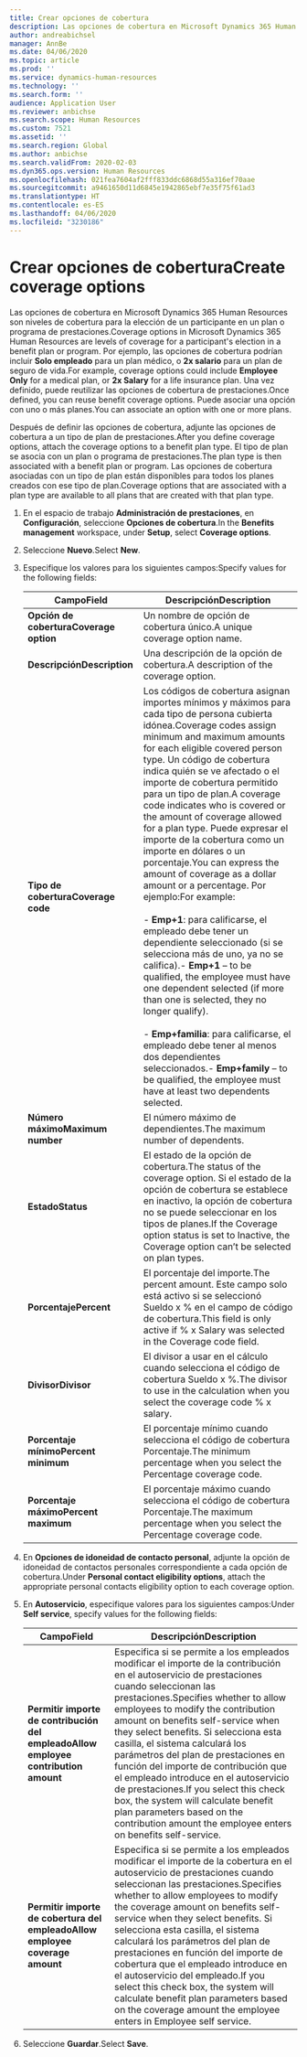 ```yaml
---
title: Crear opciones de cobertura
description: Las opciones de cobertura en Microsoft Dynamics 365 Human Resources son niveles de cobertura para la elección de un participante en un plan o programa de prestaciones.
author: andreabichsel
manager: AnnBe
ms.date: 04/06/2020
ms.topic: article
ms.prod: ''
ms.service: dynamics-human-resources
ms.technology: ''
ms.search.form: ''
audience: Application User
ms.reviewer: anbichse
ms.search.scope: Human Resources
ms.custom: 7521
ms.assetid: ''
ms.search.region: Global
ms.author: anbichse
ms.search.validFrom: 2020-02-03
ms.dyn365.ops.version: Human Resources
ms.openlocfilehash: 021fea7604af2fff833ddc6868d55a316ef70aae
ms.sourcegitcommit: a9461650d11d6845e1942865ebf7e35f75f61ad3
ms.translationtype: HT
ms.contentlocale: es-ES
ms.lasthandoff: 04/06/2020
ms.locfileid: "3230186"
---
```

# <a name="create-coverage-options"></a><span data-ttu-id="f719b-103">Crear opciones de cobertura</span><span class="sxs-lookup"><span data-stu-id="f719b-103">Create coverage options</span></span>

<span data-ttu-id="f719b-104">Las opciones de cobertura en Microsoft Dynamics 365 Human Resources son niveles de cobertura para la elección de un participante en un plan o programa de prestaciones.</span><span class="sxs-lookup"><span data-stu-id="f719b-104">Coverage options in Microsoft Dynamics 365 Human Resources are levels of coverage for a participant's election in a benefit plan or program.</span></span> <span data-ttu-id="f719b-105">Por ejemplo, las opciones de cobertura podrían incluir **Solo empleado** para un plan médico, o **2x salario** para un plan de seguro de vida.</span><span class="sxs-lookup"><span data-stu-id="f719b-105">For example, coverage options could include **Employee Only** for a medical plan, or **2x Salary** for a life insurance plan.</span></span> <span data-ttu-id="f719b-106">Una vez definido, puede reutilizar las opciones de cobertura de prestaciones.</span><span class="sxs-lookup"><span data-stu-id="f719b-106">Once defined, you can reuse benefit coverage options.</span></span> <span data-ttu-id="f719b-107">Puede asociar una opción con uno o más planes.</span><span class="sxs-lookup"><span data-stu-id="f719b-107">You can associate an option with one or more plans.</span></span>

<span data-ttu-id="f719b-108">Después de definir las opciones de cobertura, adjunte las opciones de cobertura a un tipo de plan de prestaciones.</span><span class="sxs-lookup"><span data-stu-id="f719b-108">After you define coverage options, attach the coverage options to a benefit plan type.</span></span> <span data-ttu-id="f719b-109">El tipo de plan se asocia con un plan o programa de prestaciones.</span><span class="sxs-lookup"><span data-stu-id="f719b-109">The plan type is then associated with a benefit plan or program.</span></span> <span data-ttu-id="f719b-110">Las opciones de cobertura asociadas con un tipo de plan están disponibles para todos los planes creados con ese tipo de plan.</span><span class="sxs-lookup"><span data-stu-id="f719b-110">Coverage options that are associated with a plan type are available to all plans that are created with that plan type.</span></span> 

1. <span data-ttu-id="f719b-111">En el espacio de trabajo **Administración de prestaciones**, en **Configuración**, seleccione **Opciones de cobertura**.</span><span class="sxs-lookup"><span data-stu-id="f719b-111">In the **Benefits management** workspace, under **Setup**, select **Coverage options**.</span></span>

2. <span data-ttu-id="f719b-112">Seleccione **Nuevo**.</span><span class="sxs-lookup"><span data-stu-id="f719b-112">Select **New**.</span></span>

3. <span data-ttu-id="f719b-113">Especifique los valores para los siguientes campos:</span><span class="sxs-lookup"><span data-stu-id="f719b-113">Specify values for the following fields:</span></span>

   | <span data-ttu-id="f719b-114">Campo</span><span class="sxs-lookup"><span data-stu-id="f719b-114">Field</span></span> | <span data-ttu-id="f719b-115">Descripción</span><span class="sxs-lookup"><span data-stu-id="f719b-115">Description</span></span> |
   | --- | --- |
   | <span data-ttu-id="f719b-116">**Opción de cobertura**</span><span class="sxs-lookup"><span data-stu-id="f719b-116">**Coverage option**</span></span> | <span data-ttu-id="f719b-117">Un nombre de opción de cobertura único.</span><span class="sxs-lookup"><span data-stu-id="f719b-117">A unique coverage option name.</span></span> |
   | <span data-ttu-id="f719b-118">**Descripción**</span><span class="sxs-lookup"><span data-stu-id="f719b-118">**Description**</span></span> | <span data-ttu-id="f719b-119">Una descripción de la opción de cobertura.</span><span class="sxs-lookup"><span data-stu-id="f719b-119">A description of the coverage option.</span></span> |
   | <span data-ttu-id="f719b-120">**Tipo de cobertura**</span><span class="sxs-lookup"><span data-stu-id="f719b-120">**Coverage code**</span></span> | <span data-ttu-id="f719b-121">Los códigos de cobertura asignan importes mínimos y máximos para cada tipo de persona cubierta idónea.</span><span class="sxs-lookup"><span data-stu-id="f719b-121">Coverage codes assign minimum and maximum amounts for each eligible covered person type.</span></span> <span data-ttu-id="f719b-122">Un código de cobertura indica quién se ve afectado o el importe de cobertura permitido para un tipo de plan.</span><span class="sxs-lookup"><span data-stu-id="f719b-122">A coverage code indicates who is covered or the amount of coverage allowed for a plan type.</span></span> <span data-ttu-id="f719b-123">Puede expresar el importe de la cobertura como un importe en dólares o un porcentaje.</span><span class="sxs-lookup"><span data-stu-id="f719b-123">You can express the amount of coverage as a dollar amount or a percentage.</span></span> <span data-ttu-id="f719b-124">Por ejemplo:</span><span class="sxs-lookup"><span data-stu-id="f719b-124">For example:</span></span></br></br><span data-ttu-id="f719b-125">- **Emp+1**: para calificarse, el empleado debe tener un dependiente seleccionado (si se selecciona más de uno, ya no se califica).</span><span class="sxs-lookup"><span data-stu-id="f719b-125">- **Emp+1** – to be qualified, the employee must have one dependent selected (if more than one is selected, they no longer qualify).</span></span></br></br><span data-ttu-id="f719b-126">- **Emp+familia**: para calificarse, el empleado debe tener al menos dos dependientes seleccionados.</span><span class="sxs-lookup"><span data-stu-id="f719b-126">- **Emp+family** – to be qualified, the employee must have at least two dependents selected.</span></span> |
   | <span data-ttu-id="f719b-127">**Número máximo**</span><span class="sxs-lookup"><span data-stu-id="f719b-127">**Maximum number**</span></span> | <span data-ttu-id="f719b-128">El número máximo de dependientes.</span><span class="sxs-lookup"><span data-stu-id="f719b-128">The maximum number of dependents.</span></span> |
   | <span data-ttu-id="f719b-129">**Estado**</span><span class="sxs-lookup"><span data-stu-id="f719b-129">**Status**</span></span> | <span data-ttu-id="f719b-130">El estado de la opción de cobertura.</span><span class="sxs-lookup"><span data-stu-id="f719b-130">The status of the coverage option.</span></span> <span data-ttu-id="f719b-131">Si el estado de la opción de cobertura se establece en inactivo, la opción de cobertura no se puede seleccionar en los tipos de planes.</span><span class="sxs-lookup"><span data-stu-id="f719b-131">If the Coverage option status is set to Inactive, the Coverage option can’t be selected on plan types.</span></span> |
   | <span data-ttu-id="f719b-132">**Porcentaje**</span><span class="sxs-lookup"><span data-stu-id="f719b-132">**Percent**</span></span> | <span data-ttu-id="f719b-133">El porcentaje del importe.</span><span class="sxs-lookup"><span data-stu-id="f719b-133">The percent amount.</span></span> <span data-ttu-id="f719b-134">Este campo solo está activo si se seleccionó Sueldo x % en el campo de código de cobertura.</span><span class="sxs-lookup"><span data-stu-id="f719b-134">This field is only active if % x Salary was selected in the Coverage code field.</span></span> |
   | <span data-ttu-id="f719b-135">**Divisor**</span><span class="sxs-lookup"><span data-stu-id="f719b-135">**Divisor**</span></span> | <span data-ttu-id="f719b-136">El divisor a usar en el cálculo cuando selecciona el código de cobertura Sueldo x %.</span><span class="sxs-lookup"><span data-stu-id="f719b-136">The divisor to use in the calculation when you select the coverage code % x salary.</span></span> |
   | <span data-ttu-id="f719b-137">**Porcentaje mínimo**</span><span class="sxs-lookup"><span data-stu-id="f719b-137">**Percent minimum**</span></span> | <span data-ttu-id="f719b-138">El porcentaje mínimo cuando selecciona el código de cobertura Porcentaje.</span><span class="sxs-lookup"><span data-stu-id="f719b-138">The minimum percentage when you select the Percentage coverage code.</span></span> |
   | <span data-ttu-id="f719b-139">**Porcentaje máximo**</span><span class="sxs-lookup"><span data-stu-id="f719b-139">**Percent maximum**</span></span> | <span data-ttu-id="f719b-140">El porcentaje máximo cuando selecciona el código de cobertura Porcentaje.</span><span class="sxs-lookup"><span data-stu-id="f719b-140">The maximum percentage when you select the Percentage coverage code.</span></span> |

4. <span data-ttu-id="f719b-141">En **Opciones de idoneidad de contacto personal**, adjunte la opción de idoneidad de contactos personales correspondiente a cada opción de cobertura.</span><span class="sxs-lookup"><span data-stu-id="f719b-141">Under **Personal contact eligibility options**, attach the appropriate personal contacts eligibility option to each coverage option.</span></span>

5. <span data-ttu-id="f719b-142">En **Autoservicio**, especifique valores para los siguientes campos:</span><span class="sxs-lookup"><span data-stu-id="f719b-142">Under **Self service**, specify values for the following fields:</span></span>

   | <span data-ttu-id="f719b-143">Campo</span><span class="sxs-lookup"><span data-stu-id="f719b-143">Field</span></span> | <span data-ttu-id="f719b-144">Descripción</span><span class="sxs-lookup"><span data-stu-id="f719b-144">Description</span></span> |
   | --- | --- |
   | <span data-ttu-id="f719b-145">**Permitir importe de contribución del empleado**</span><span class="sxs-lookup"><span data-stu-id="f719b-145">**Allow employee contribution amount**</span></span> | <span data-ttu-id="f719b-146">Especifica si se permite a los empleados modificar el importe de la contribución en el autoservicio de prestaciones cuando seleccionan las prestaciones.</span><span class="sxs-lookup"><span data-stu-id="f719b-146">Specifies whether to allow employees to modify the contribution amount on benefits self-service when they select benefits.</span></span> <span data-ttu-id="f719b-147">Si selecciona esta casilla, el sistema calculará los parámetros del plan de prestaciones en función del importe de contribución que el empleado introduce en el autoservicio de prestaciones.</span><span class="sxs-lookup"><span data-stu-id="f719b-147">If you select this check box, the system will calculate benefit plan parameters based on the contribution amount the employee enters on benefits self-service.</span></span> |
   | <span data-ttu-id="f719b-148">**Permitir importe de cobertura del empleado**</span><span class="sxs-lookup"><span data-stu-id="f719b-148">**Allow employee coverage amount**</span></span> | <span data-ttu-id="f719b-149">Especifica si se permite a los empleados modificar el importe de la cobertura en el autoservicio de prestaciones cuando seleccionan las prestaciones.</span><span class="sxs-lookup"><span data-stu-id="f719b-149">Specifies whether to allow employees to modify the coverage amount on benefits self-service when they select benefits.</span></span> <span data-ttu-id="f719b-150">Si selecciona esta casilla, el sistema calculará los parámetros del plan de prestaciones en función del importe de cobertura que el empleado introduce en el autoservicio del empleado.</span><span class="sxs-lookup"><span data-stu-id="f719b-150">If you select this check box, the system will calculate benefit plan parameters based on the coverage amount the employee enters in Employee self service.</span></span> |

6. <span data-ttu-id="f719b-151">Seleccione **Guardar**.</span><span class="sxs-lookup"><span data-stu-id="f719b-151">Select **Save**.</span></span> 

